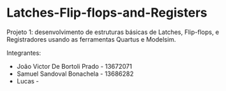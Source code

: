 # Latches-Flip-flops-and-Registers

Projeto 1: desenvolvimento de estruturas básicas de Latches, Flip-flops, e Registradores usando as ferramentas Quartus e Modelsim.

Integrantes: 
* João Victor De Bortoli Prado - 13672071
* Samuel Sandoval Bonachela - 13686282
* Lucas -
